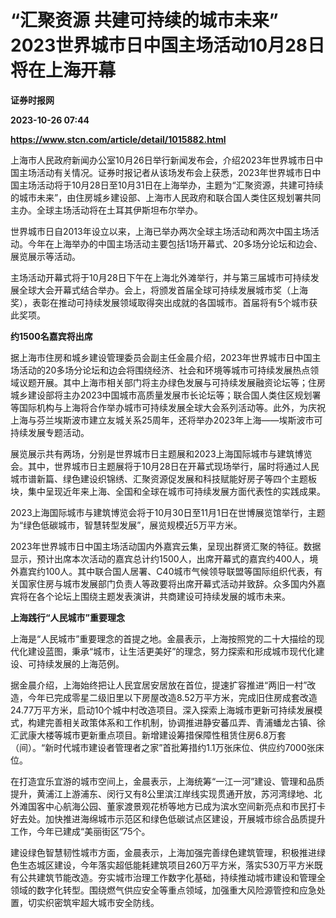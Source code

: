 # “汇聚资源 共建可持续的城市未来” 2023世界城市日中国主场活动10月28日将在上海开幕
**证券时报网**

**2023-10-26 07:44**

**https://www.stcn.com/article/detail/1015882.html**

上海市人民政府新闻办公室10月26日举行新闻发布会，介绍2023年世界城市日中国主场活动有关情况。证券时报记者从该场发布会上获悉，2023年世界城市日中国主场活动将于10月28日至10月31日在上海举办，主题为“汇聚资源，共建可持续的城市未来”，由住房城乡建设部、上海市人民政府和联合国人类住区规划署共同主办。全球主场活动将在土耳其伊斯坦布尔举办。

世界城市日自2013年设立以来，上海已举办两次全球主场活动和两次中国主场活动。今年在上海举办的中国主场活动主要包括1场开幕式、20多场分论坛和边会、展览展示等活动。

主场活动开幕式将于10月28日下午在上海北外滩举行，并与第三届城市可持续发展全球大会开幕式结合举办。会上，将颁发首届全球可持续发展城市奖（上海奖），表彰在推动可持续发展领域取得突出成就的各国城市。首届将有5个城市获此奖项。

**约1500名嘉宾将出席**

据上海市住房和城乡建设管理委员会副主任金晨介绍，2023年世界城市日中国主场活动的20多场分论坛和边会将围绕经济、社会和环境等城市可持续发展热点领域议题开展。其中上海市相关部门将主办绿色发展与可持续发展融资论坛等；住房城乡建设部将主办2023中国城市高质量发展市长论坛等；联合国人类住区规划署等国际机构与上海将合作举办城市可持续发展全球大会系列活动等。此外，为庆祝上海与芬兰埃斯波市建立友城关系25周年，还将举办2023年上海——埃斯波市可持续发展专题活动。

展览展示共有两场，分别是世界城市日主题展和2023上海国际城市与建筑博览会。其中，世界城市日主题展将于10月28日在开幕式现场举行，届时将通过人民城市谱新篇、绿色建设织锦绣、汇聚资源促发展和科技赋能好房子等四个主题板块，集中呈现近年来上海、全国和全球在城市可持续发展方面代表性的实践成果。

2023上海国际城市与建筑博览会将于10月30日至11月1日在世博展览馆举行，主题为“绿色低碳城市，智慧转型发展”，展览规模近5万平方米。

2023年世界城市日中国主场活动国内外嘉宾云集，呈现出群贤汇聚的特征。数据显示，预计出席本次活动的嘉宾总计约1500人，出席开幕式的嘉宾约400人，境外嘉宾约100人。其中联合国人居署、C40城市气候领导联盟等国际组织代表，有关国家住房与城市发展部门负责人等政要将出席开幕式活动并致辞。众多国内外嘉宾将在各个论坛上围绕主题发表演讲，共商建设可持续发展的城市未来。

**上海践行“人民城市”重要理念**

上海是“人民城市”重要理念的首提之地。金晨表示，上海按照党的二十大描绘的现代化建设蓝图，秉承“城市，让生活更美好”的理念，努力探索和形成城市现代化建设、可持续发展的上海范例。

据金晨介绍，上海始终把让人民宜居安居放在首位，提速扩容推进“两旧一村”改造，今年已完成零星二级旧里以下房屋改造8.52万平方米，完成旧住房成套改造24.77万平方米，启动10个城中村改造项目。深入探索上海城市更新可持续发展模式，构建完善相关政策体系和工作机制，协调推进静安蕃瓜弄、青浦蟠龙古镇、徐汇武康大楼等城市更新重点项目。新增建设筹措保障性租赁住房6.8万套（间）。“新时代城市建设者管理者之家”首批筹措约1.1万张床位、供应约7000张床位。

在打造宜乐宜游的城市空间上，金晨表示，上海统筹“一江一河”建设、管理和品质提升，黄浦江上游浦东、闵行又有8公里滨江岸线实现贯通开放，苏河湾绿地、北外滩国客中心航海公园、董家渡景观花桥等地方已成为滨水空间新亮点和市民打卡好去处。加快推进海绵城市示范区和绿色低碳试点区建设，开展城市综合品质提升工作，今年已建成“美丽街区”75个。

建设绿色智慧韧性城市方面，金晨表示，上海加强完善绿色建筑管理，积极推进绿色生态城区建设，今年落实超低能耗建筑项目260万平方米，落实530万平方米既有公共建筑节能改造。夯实城市治理工作数字化基础，持续推动城市建设和管理全领域的数字化转型。围绕燃气供应安全等重点领域，加强重大风险源管控和应急处置，切实织密筑牢超大城市安全防线。